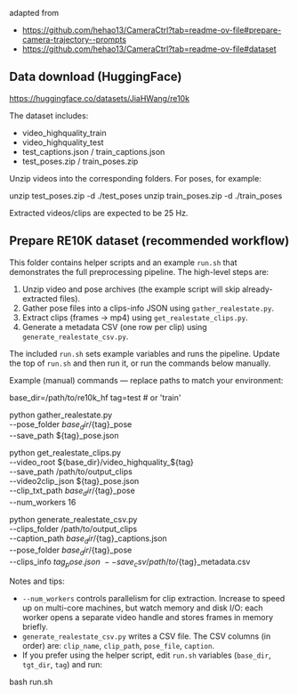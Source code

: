 adapted from
- https://github.com/hehao13/CameraCtrl?tab=readme-ov-file#prepare-camera-trajectory--prompts
- https://github.com/hehao13/CameraCtrl?tab=readme-ov-file#dataset

## Data download (HuggingFace)
https://huggingface.co/datasets/JiaHWang/re10k

The dataset includes:
- video_highquality_train
- video_highquality_test
- test_captions.json / train_captions.json
- test_poses.zip / train_poses.zip

Unzip videos into the corresponding folders. For poses, for example:

unzip test_poses.zip -d ./test_poses
unzip train_poses.zip -d ./train_poses

Extracted videos/clips are expected to be 25 Hz.

## Prepare RE10K dataset (recommended workflow)
This folder contains helper scripts and an example `run.sh` that demonstrates the full preprocessing pipeline. The high-level steps are:

1. Unzip video and pose archives (the example script will skip already-extracted files).
2. Gather pose files into a clips-info JSON using `gather_realestate.py`.
3. Extract clips (frames -> mp4) using `get_realestate_clips.py`.
4. Generate a metadata CSV (one row per clip) using `generate_realestate_csv.py`.

The included `run.sh` sets example variables and runs the pipeline. Update the top of `run.sh` and then run it, or run the commands below manually.

Example (manual) commands — replace paths to match your environment:

base_dir=/path/to/re10k_hf
tag=test # or 'train'

python gather_realestate.py \
	--pose_folder ${base_dir}/${tag}_pose \
	--save_path ${tag}_pose.json

python get_realestate_clips.py \
	--video_root ${base_dir}/video_highquality_${tag} \
	--save_path /path/to/output_clips \
	--video2clip_json ${tag}_pose.json \
	--clip_txt_path ${base_dir}/${tag}_pose \
	--num_workers 16

python generate_realestate_csv.py \
	--clips_folder /path/to/output_clips \
	--caption_path ${base_dir}/${tag}_captions.json \
	--pose_folder ${base_dir}/${tag}_pose \
	--clips_info ${tag}_pose.json \
	--save_csv /path/to/${tag}_metadata.csv

Notes and tips:
- `--num_workers` controls parallelism for clip extraction. Increase to speed up on multi-core machines, but watch memory and disk I/O: each worker opens a separate video handle and stores frames in memory briefly.
- `generate_realestate_csv.py` writes a CSV file. The CSV columns (in order) are: `clip_name`, `clip_path`, `pose_file`, `caption`.
- If you prefer using the helper script, edit `run.sh` variables (`base_dir`, `tgt_dir`, `tag`) and run:

bash run.sh

